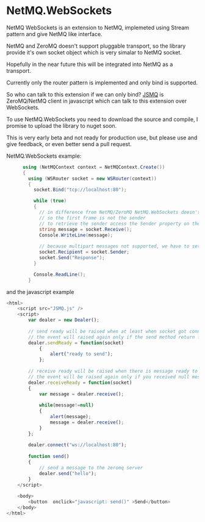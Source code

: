 NetMQ.WebSockets
====

NetMQ WebSockets is an extension to NetMQ, implemeted using Stream pattern and give NetMQ like interface.

NetMQ and ZeroMQ doesn't support pluggable transport, so the library provide it's own socket object which is very simalar to NetMQ socket.

Hopefully in the near future this will be integrated into NetMQ as a transport.

Currently only the router pattern is implemented and only bind is supported.

So who can talk to this extension if we can only bind? [JSMQ](https://github.com/somdoron/JSMQ) is ZeroMQ/NetMQ client in javascript which can talk to this extension over WebSockets.

To use NetMQ.WebSockets you need to download the source and compile, I promise to upload the library to nuget soon.

This is very early beta and not ready for production use, but please use and give feedback, or even better send a pull request.

NetMQ.WebSockets example:

```csharp
      using (NetMQContext context = NetMQContext.Create())
      {
        using (WSRouter socket = new WSRouter(context))
        {          
          socket.Bind("tcp://localhost:80");

          while (true)
          {
            // in difference from NetMQ/ZeroMQ NetMQ.WebSockets doesn't support multipart messages, 
            // so the first frame is not the sender
            // to retrieve the sender access the Sender property on the socket object
            string message = socket.Receive();
            Console.WriteLine(message);
            
            // because multipart messages not supported, we have to set the recipient address
            socket.Recipient = socket.Sender;
            socket.Send("Response");
          }

          Console.ReadLine();
        }

```

and the javascript example

```javascript
<html>
	<script src="JSMQ.js" />	
	<script>
		var dealer = new Dealer();		
		
		// send ready will be raised when at least when socket got connected, if you try to send a message before the event the message will be dropped
		// the event will raised again only if the send method return false.		
		dealer.sendReady = function(socket)
			{ 				
				alert("ready to send");
			};
		
		// receive ready will be raised when there is message ready to be received, trying to receive message before this event will get you a null message
		// the event will be raised again only if you received null message, therefore every time the event is triggered you must conumse all the messages
		dealer.receiveReady = function(socket)
		{		
			var message = dealer.receive();
		
			while(message!=null)
			{				
				alert(message);
				message = dealer.receive();
			}
		};
		
		dealer.connect("ws://localhost:80");					
		
		function send()
		{
			// send a message to the zeromq server
			dealer.send("hello");
		}		
	</script>
	
	<body>
		<button  onclick="javascript: send()" >Send</button>			
	</body>
</html>
```


